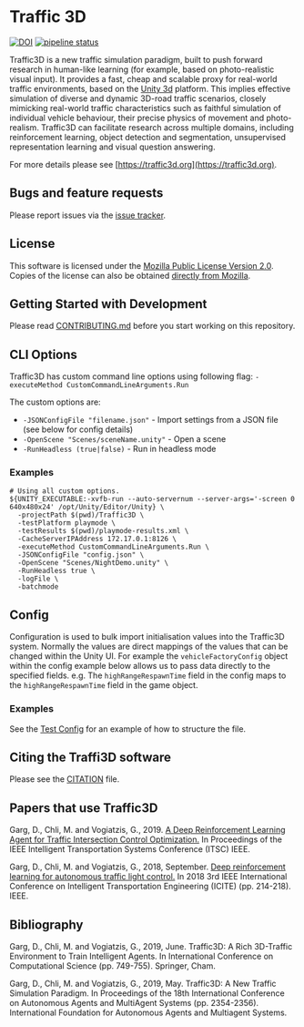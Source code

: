 # Traffic 3D

[![DOI](https://zenodo.org/badge/DOI/10.5281/zenodo.3460497.svg)](https://doi.org/10.5281/zenodo.3460497)
[![pipeline status](https://gitlab.com/traffic3d/traffic3d/badges/develop/pipeline.svg)](https://gitlab.com/traffic3d/traffic3d/commits/develop)

Traffic3D is a new traffic simulation paradigm, built to push forward research in human-like learning (for example, based on photo-realistic visual input).
It provides a fast, cheap and scalable proxy for real-world traffic environments, based on the [Unity 3d](https://unity3d.com/unity) platform.
This implies effective simulation of diverse and dynamic 3D-road traffic scenarios, closely mimicking real-world traffic characteristics such as faithful simulation of individual vehicle behaviour, their precise physics of movement and photo-realism.
Traffic3D can facilitate research across multiple domains, including reinforcement learning, object detection and segmentation, unsupervised representation learning and visual question answering.

For more details please see [https://traffic3d.org](https://traffic3d.org).

## Bugs and feature requests

Please report issues via the [issue tracker](https://gitlab.com/traffic3d/traffic3d/issues).

## License

This software is licensed under the [Mozilla Public License Version 2.0](/LICENSE).
Copies of the license can also be obtained [directly from Mozilla](https://mozilla.org/MPL/2.0/).

## Getting Started with Development

Please read [CONTRIBUTING.md](/CONTRIBUTING.md) before you start working on this repository.

## CLI Options

Traffic3D has custom command line options using following flag:
`-executeMethod CustomCommandLineArguments.Run`

The custom options are:

*  `-JSONConfigFile "filename.json"` - Import settings from a JSON file (see below for config details)
*  `-OpenScene "Scenes/sceneName.unity"` - Open a scene
*  `-RunHeadless (true|false)` - Run in headless mode

### Examples

```
# Using all custom options.
${UNITY_EXECUTABLE:-xvfb-run --auto-servernum --server-args='-screen 0 640x480x24' /opt/Unity/Editor/Unity} \
  -projectPath $(pwd)/Traffic3D \
  -testPlatform playmode \
  -testResults $(pwd)/playmode-results.xml \
  -CacheServerIPAddress 172.17.0.1:8126 \
  -executeMethod CustomCommandLineArguments.Run \
  -JSONConfigFile "config.json" \
  -OpenScene "Scenes/NightDemo.unity" \
  -RunHeadless true \
  -logFile \
  -batchmode
```

## Config

Configuration is used to bulk import initialisation values into the Traffic3D system.
Normally the values are direct mappings of the values that can be changed within the Unity UI.
For example the `vehicleFactoryConfig` object within the config example below allows us to pass data directly to the specified fields.
e.g. The `highRangeRespawnTime` field in the config maps to the `highRangeRespawnTime` field in the game object.

### Examples

See the [Test Config](/Traffic3D/Assets/Tests/TestFiles/test_config.json) for an example of how to structure the file.

## Citing the Traffi3D software

Please see the [CITATION](/CITATION) file.

## Papers that use Traffic3D

Garg, D., Chli, M. and Vogiatzis, G., 2019. [A Deep Reinforcement Learning Agent for Traffic Intersection Control Optimization.](http://maria-chli.org/ITSC19deep.html)
In Proceedings of the IEEE Intelligent Transportation Systems Conference (ITSC) IEEE.

Garg, D., Chli, M. and Vogiatzis, G., 2018, September. [Deep reinforcement learning for autonomous traffic light control.](http://www.george-vogiatzis.org/publications/ICITE2018.pdf)
In 2018 3rd IEEE International Conference on Intelligent Transportation Engineering (ICITE) (pp. 214-218). IEEE.

## Bibliography

Garg, D., Chli, M. and Vogiatzis, G., 2019, June. Traffic3D: A Rich 3D-Traffic Environment to Train Intelligent Agents. In International Conference on Computational Science (pp. 749-755). Springer, Cham.

Garg, D., Chli, M. and Vogiatzis, G., 2019, May. Traffic3D: A New Traffic Simulation Paradigm. In Proceedings of the 18th International Conference on Autonomous Agents and MultiAgent Systems (pp. 2354-2356). International Foundation for Autonomous Agents and Multiagent Systems.
